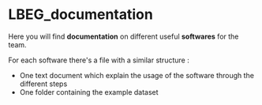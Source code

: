 # LBEG_documentation
Here you will find **documentation** on different useful **softwares** for the team.

For each software there's a file with a similar structure :
- One text document which explain the usage of the software through the different steps
- One folder containing the example dataset
